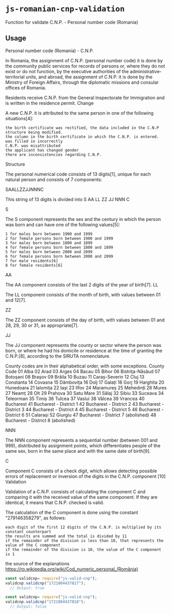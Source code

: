 # `js-romanian-cnp-validation`

Function for validate C.N.P. - Personal number code (Romania)

## Usage

Personal number code (Romania) -  C.N.P.

In Romania, the assignment of C.N.P. (personal number code) it is done by the community public services for records of persons or, where they do not exist or do not function, by the executive authorities of the administrative-territorial units, and abroad, the assignment of C.N.P. it is done by the Ministry of Foreign Affairs, through the diplomatic missions and consular offices of Romania.

Residents receive C.N.P. from the General Inspectorate for Immigration and is written in the residence permit.
Change

A new C.N.P. it is attributed to the same person in one of the following situations[4]:

    the birth certificate was rectified, the data included in the C.N.P structure being modified.
    the column in the birth certificate in which the C.N.P. is entered. was filled in incorrectly
    C.N.P. was misattributed
    the applicant has changed gender
    there are inconsistencies regarding C.N.P.

Structure

The personal numerical code consists of 13 digits[1], unique for each natural person and consists of 7 components:

SAALLZZJJNNNC 

This string of 13 digits is divided into
S AA LL ZZ JJ NNN C

S

The S component represents the sex and the century in which the person was born and can have one of the following values[5]:

    1 for males born between 1900 and 1999
    2 for female persons born between 1900 and 1999
    3 for males born between 1800 and 1899
    4 for female persons born between 1800 and 1899
    5 for males born between 2000 and 2099
    6 for female persons born between 2000 and 2099
    7 for male residents[6]
    8 for female residents[6]

AA

The AA component consists of the last 2 digits of the year of birth[7].
LL

The LL component consists of the month of birth, with values ​​between 01 and 12[7].

ZZ

The ZZ component consists of the day of birth, with values ​​between 01 and 28, 29, 30 or 31, as appropriate[7].

JJ

The JJ component represents the county or sector where the person was born, or where he had his domicile or residence at the time of granting the C.N.P.[8], according to the SIRUTA nomenclature.

County codes are in their alphabetical order, with some exceptions.
County Code
01 Alba
02 Arad
03 Arges
04 Bacau
05 Bihor
06 Bistrița-Năsăud
07 Botoșani
08 Brașov
09 Brăila
10 Buzau
11 Caraș-Severin
12 Cluj
13 Constanta
14 Covasna
15 Dâmbovița
16 Dolj
17 Galați
18 Gorj
19 Harghita
20 Hunedoara
21 Ialomița
22 Iași
23 Ilfov
24 Maramureș
25 Mehedinți
26 Mures
27 Neamț
28 Olt
29 Prahova
30 Satu Mare
31 Sălaj
32 Sibiu
33 Suceava
34 Teleorman
35 Timiș
36 Tulcea
37 Vaslui
38 Vâlcea
39 Vrancea
40 Bucharest
41 Bucharest - District 1
42 Bucharest - District 2
43 Bucharest - District 3
44 Bucharest - District 4
45 Bucharest - District 5
46 Bucharest - District 6
51 Calarași
52 Giurgiu
47 Bucharest - District 7 (abolished)
48 Bucharest - District 8 (abolished)

NNN

The NNN component represents a sequential number (between 001 and 999), distributed by assignment points, which differentiates people of the same sex, born in the same place and with the same date of birth[9].

C

Component C consists of a check digit, which allows detecting possible errors of replacement or inversion of the digits in the C.N.P. component [10]
Validation

Validation of a C.N.P. consists of calculating the component C and comparing it with the received value of the same component. If they are identical, it means that C.N.P. checked is valid.

The calculation of the C component is done using the constant "279146358279", as follows:

    each digit of the first 12 digits of the C.N.P. is multiplied by its constant counterpart
    the results are summed and the total is divided by 11
    if the remainder of the division is less than 10, that represents the value of the C component
    if the remainder of the division is 10, the value of the C component is 1

the source of the explanations https://ro.wikipedia.org/wiki/Cod_numeric_personal_(Romănia)

```javascript
const validcnp= require("js-valid-cnp");
validcnp.validcnp("1721004437817");
  // Output: true
```

```javascript
const validcnp= require("js-valid-cnp");
validcnp.validcnp("1721004437818");
  // Output: false
```



